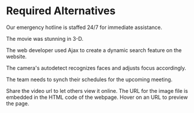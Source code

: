 # Required Alternatives

<!-- 24/7 -->
Our emergency hotline is staffed 24/7 for immediate assistance.

<!-- 3-D -->
The movie was stunning in 3-D.

<!-- Ajax -->
The web developer used Ajax to create a dynamic search feature on the website.

<!-- auto-detect -->
The camera's autodetect recognizes faces and adjusts focus accordingly.

<!-- synch -->
The team needs to synch their schedules for the upcoming meeting.

<!-- url -->
Share the video url to let others view it online.
The URL for the image file is embedded in the HTML code of the webpage.
Hover on an URL to preview the page.
